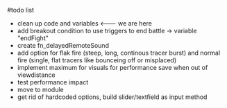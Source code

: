 #todo list
- clean up code and variables <---  we are here
- add breakout condition to use triggers to end battle -> variable "endFight"
- create fn_delayedRemoteSound
- add option for flak fire (steep, long, continous tracer burst) and normal fire (single, flat tracers like bounceing off or misplaced)
- implement maximum for visuals for performance save when out of viewdistance
- test performance impact
- move to module
- get rid of hardcoded options, build slider/textfield as input method